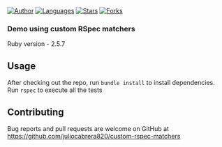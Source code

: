 [![Author](https://img.shields.io/badge/author-juliocabrera820-3D3D4D?color=233D3D4&style=flat)](https://github.com/juliocabrera820)
[![Languages](https://img.shields.io/github/languages/count/juliocabrera820/custom-rspec-matchers?color=%233D3D4&style=flat)](#)
[![Stars](https://img.shields.io/github/stars/juliocabrera820/custom-rspec-matchers?color=233D3D4&style=flat)](https://github.com/juliocabrera820/custom-rspec-matchers/stargazers)
[![Forks](https://img.shields.io/github/forks/juliocabrera820/custom-rspec-matchers?color=233D3D4&style=flat)](https://github.com/juliocabrera820/custom-rspec-matchers/network/members)

### Demo using custom RSpec matchers

Ruby version - 2.5.7

## Usage

After checking out the repo, run `bundle install` to install dependencies.
Run `rspec` to execute all the tests

## Contributing

Bug reports and pull requests are welcome on GitHub at https://github.com/juliocabrera820/custom-rspec-matchers
